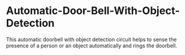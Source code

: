 # Automatic-Door-Bell-With-Object-Detection
This automatic doorbell with object detection circuit helps to sense the presence of a person or an object automatically and rings the doorbell.
